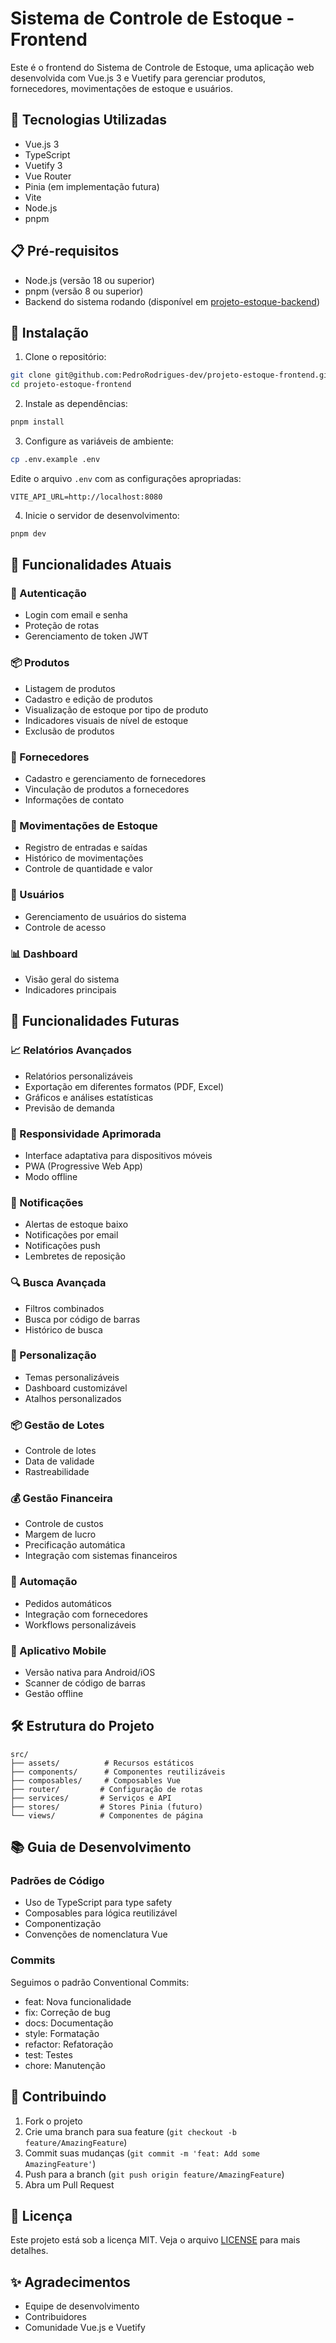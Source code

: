 # Sistema de Controle de Estoque - Frontend

Este é o frontend do Sistema de Controle de Estoque, uma aplicação web desenvolvida com Vue.js 3 e Vuetify para gerenciar produtos, fornecedores, movimentações de estoque e usuários.

## 🚀 Tecnologias Utilizadas

- Vue.js 3
- TypeScript
- Vuetify 3
- Vue Router
- Pinia (em implementação futura)
- Vite
- Node.js
- pnpm

## 📋 Pré-requisitos

- Node.js (versão 18 ou superior)
- pnpm (versão 8 ou superior)
- Backend do sistema rodando (disponível em [projeto-estoque-backend](https://github.com/PedroRodrigues-dev/projeto-estoque-backend))

## 🔧 Instalação

1. Clone o repositório:

```bash
git clone git@github.com:PedroRodrigues-dev/projeto-estoque-frontend.git
cd projeto-estoque-frontend
```

2. Instale as dependências:

```bash
pnpm install
```

3. Configure as variáveis de ambiente:

```bash
cp .env.example .env
```

Edite o arquivo `.env` com as configurações apropriadas:

```
VITE_API_URL=http://localhost:8080
```

4. Inicie o servidor de desenvolvimento:

```bash
pnpm dev
```

## 🌟 Funcionalidades Atuais

### 🔐 Autenticação

- Login com email e senha
- Proteção de rotas
- Gerenciamento de token JWT

### 📦 Produtos

- Listagem de produtos
- Cadastro e edição de produtos
- Visualização de estoque por tipo de produto
- Indicadores visuais de nível de estoque
- Exclusão de produtos

### 🏢 Fornecedores

- Cadastro e gerenciamento de fornecedores
- Vinculação de produtos a fornecedores
- Informações de contato

### 🔄 Movimentações de Estoque

- Registro de entradas e saídas
- Histórico de movimentações
- Controle de quantidade e valor

### 👥 Usuários

- Gerenciamento de usuários do sistema
- Controle de acesso

### 📊 Dashboard

- Visão geral do sistema
- Indicadores principais

## 🚀 Funcionalidades Futuras

### 📈 Relatórios Avançados

- Relatórios personalizáveis
- Exportação em diferentes formatos (PDF, Excel)
- Gráficos e análises estatísticas
- Previsão de demanda

### 📱 Responsividade Aprimorada

- Interface adaptativa para dispositivos móveis
- PWA (Progressive Web App)
- Modo offline

### 🔔 Notificações

- Alertas de estoque baixo
- Notificações por email
- Notificações push
- Lembretes de reposição

### 🔍 Busca Avançada

- Filtros combinados
- Busca por código de barras
- Histórico de busca

### 🎨 Personalização

- Temas personalizáveis
- Dashboard customizável
- Atalhos personalizados

### 📦 Gestão de Lotes

- Controle de lotes
- Data de validade
- Rastreabilidade

### 💰 Gestão Financeira

- Controle de custos
- Margem de lucro
- Precificação automática
- Integração com sistemas financeiros

### 🤖 Automação

- Pedidos automáticos
- Integração com fornecedores
- Workflows personalizáveis

### 📱 Aplicativo Mobile

- Versão nativa para Android/iOS
- Scanner de código de barras
- Gestão offline

## 🛠️ Estrutura do Projeto

```
src/
├── assets/          # Recursos estáticos
├── components/      # Componentes reutilizáveis
├── composables/     # Composables Vue
├── router/         # Configuração de rotas
├── services/       # Serviços e API
├── stores/         # Stores Pinia (futuro)
└── views/          # Componentes de página
```

## 📚 Guia de Desenvolvimento

### Padrões de Código

- Uso de TypeScript para type safety
- Composables para lógica reutilizável
- Componentização
- Convenções de nomenclatura Vue

### Commits

Seguimos o padrão Conventional Commits:

- feat: Nova funcionalidade
- fix: Correção de bug
- docs: Documentação
- style: Formatação
- refactor: Refatoração
- test: Testes
- chore: Manutenção

## 🤝 Contribuindo

1. Fork o projeto
2. Crie uma branch para sua feature (`git checkout -b feature/AmazingFeature`)
3. Commit suas mudanças (`git commit -m 'feat: Add some AmazingFeature'`)
4. Push para a branch (`git push origin feature/AmazingFeature`)
5. Abra um Pull Request

## 📝 Licença

Este projeto está sob a licença MIT. Veja o arquivo [LICENSE](LICENSE) para mais detalhes.

## ✨ Agradecimentos

- Equipe de desenvolvimento
- Contribuidores
- Comunidade Vue.js e Vuetify
